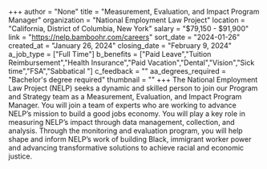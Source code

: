 +++
author = "None"
title = "Measurement, Evaluation, and Impact Program Manager"
organization = "National Employment Law Project"
location = "California, District of Columbia, New York"
salary = "$79,150 - $91,900"
link = "https://nelp.bamboohr.com/careers"
sort_date = "2024-01-26"
created_at = "January 26, 2024"
closing_date = "February 9, 2024"
a_job_type = ["Full Time"]
b_benefits = ["Paid Leave","Tuition Reimbursement","Health Insurance","Paid Vacation","Dental","Vision","Sick time","FSA","Sabbatical "]
c_feedback = ""
aa_degrees_required = "Bachelor's degree required"
thumbnail = ""
+++
The National Employment Law Project (NELP) seeks a dynamic and skilled person to join our Program and Strategy team as a Measurement, Evaluation, and Impact Program Manager. You will join a team of experts who are working to advance NELP’s mission to build a good jobs economy. You will play a key role in measuring NELP’s impact through data management, collection, and analysis. Through the monitoring and evaluation program, you will help shape and inform NELP’s work of building Black, immigrant worker power and advancing transformative solutions to achieve racial and economic justice.